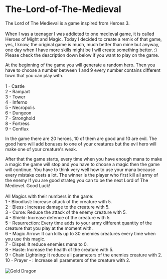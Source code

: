 # The-Lord-of-The-Medieval
The Lord of The Medieval is a game inspired from Heroes 3.
<br/>
<br/>
When I was a teenager I was addicted to one medieval game, it is called Heroes of Might and Magic. Today I decided to create a remix of that game, yes, I know, the original game is much, much better than mine but anyway, one day when I have more skills might be I will create something better. :) <br/>Please check the description down below if you want to play on the game.

At the beginning of the game you will generate a random hero. Then you have to choose a number between 1 and 9 every number contains different town that you can play with. <br/>
<br/>
1 - Castle <br/>
2 - Rampart <br/>
3 - Tower <br/>
4 - Inferno <br/>
5 - Necropolis <br/>
6 - Dungeon <br/>
7 - Stronghold <br/>
8 - Fortress <br/>
9 - Conflux <br/>

In the game there are 20 heroes, 10 of them are good and 10 are evil. The good hero will add bonuses to one of your creatures but the evil hero will make one of your creature's weak.

After that the game starts, every time when you have enough mana to make a magic the game will stop and you have to choose a magic then the game will continue. You have to think very well how to use your mana because every mistake costs a lot. The winner is the player who first kill all army of the enemy If you are good strateg you can to be the next Lord of The Medievel. Good Luck! <br/>
<br/>
All Magics with their numbers in the game:<br/>
1 - Bloodlust: Increase attack of the creature with 5. <br/>
2 - Bless : Increase damage to the creature with 5. <br/>
3 - Curse: Reduce the attack of the enemy creature with 5. <br/>
4 - Shield: Increase defence of the creature with 5. <br/>
5 - Resurrection: Every time adds to your army different quantity of the creature that you play at the moment with. <br/>
6 - Magic Arrow: It can kills up to 30 enemies creatures every time when you use this magic. <br/>
7 - Dispel: It reduce enemies mana to 0. <br/>
8 - Haste: Increase the health of the creature with 5. <br/>
9 - Chain Lightning: It reduce all parameters of the enemies creature with 2. <br/>
10 - Prayer - : Increase all parameters of the creature with 2. <br/>
<br/>
![Gold Dragon](https://user-images.githubusercontent.com/114162692/232104884-2a128d67-01dc-4452-a7af-18771c0881f7.png)
